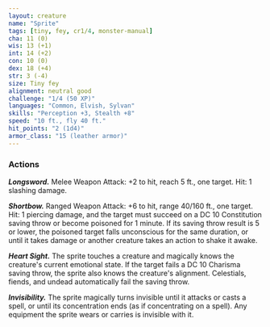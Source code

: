 ```yaml
---
layout: creature
name: "Sprite"
tags: [tiny, fey, cr1/4, monster-manual]
cha: 11 (0)
wis: 13 (+1)
int: 14 (+2)
con: 10 (0)
dex: 18 (+4)
str: 3 (-4)
size: Tiny fey
alignment: neutral good
challenge: "1/4 (50 XP)"
languages: "Common, Elvish, Sylvan"
skills: "Perception +3, Stealth +8"
speed: "10 ft., fly 40 ft."
hit_points: "2 (1d4)"
armor_class: "15 (leather armor)"
---
```


### Actions

***Longsword.*** Melee Weapon Attack: +2 to hit, reach 5 ft., one target. Hit: 1 slashing damage.

***Shortbow.*** Ranged Weapon Attack: +6 to hit, range 40/160 ft., one target. Hit: 1 piercing damage, and the target must succeed on a DC 10 Constitution saving throw or become poisoned for 1 minute. If its saving throw result is 5 or lower, the poisoned target falls unconscious for the same duration, or until it takes damage or another creature takes an action to shake it awake.

***Heart Sight.*** The sprite touches a creature and magically knows the creature's current emotional state. If the target fails a DC 10 Charisma saving throw, the sprite also knows the creature's alignment. Celestials, fiends, and undead automatically fail the saving throw.

***Invisibility.*** The sprite magically turns invisible until it attacks or casts a spell, or until its concentration ends (as if concentrating on a spell). Any equipment the sprite wears or carries is invisible with it.
